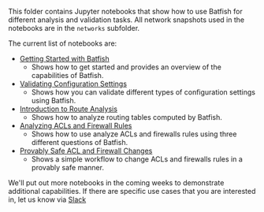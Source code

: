 This folder contains Jupyter notebooks that show how to use Batfish for different analysis and validation tasks. All network snapshots used in the notebooks are in the `networks` subfolder. 

The current list of notebooks are:
- [Getting Started with Batfish](Getting%20started%20with%20Batfish.ipynb)
  - Shows how to get started and provides an overview of the capabilities of Batfish.
- [Validating Configuration Settings](Validating%20Configuration%20Settings.ipynb)
   - Shows how you can validate different types of configuration settings using Batfish. 
- [Introduction to Route Analysis](Introduction%20to%20Route%20Analysis.ipynb)
   - Shows how to analyze routing tables computed by Batfish.
- [Analyzing ACLs and Firewall Rules](Analyzing%20ACLs%20and%20Firewall%20Rules.ipynb)
   - Shows how to use analyze ACLs and firewalls rules using three different questions of Batfish. 
- [Provably Safe ACL and Firewall Changes](Provably%20Safe%20ACL%20and%20Firewall%20Changes.ipynb)
   - Shows a simple workflow to change ACLs and firewalls rules in a provably safe manner.

We'll put out more notebooks in the coming weeks to demonstrate additional capabilities. If there are specific use cases that you are interested in, let us know via [Slack](https://join.slack.com/t/batfish-org/shared_invite/enQtMzA0Nzg2OTAzNzQ1LTUxOTJlY2YyNTVlNGQ3MTJkOTIwZTU2YjY3YzRjZWFiYzE4ODE5ODZiNjA4NGI5NTJhZmU2ZTllOTMwZDhjMzA)
